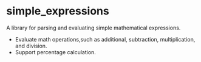 # simple_expressions

A library for parsing and evaluating simple mathematical expressions.

* Evaluate math operations,such as additional, subtraction, multiplication, and division.
* Support percentage calculation.
